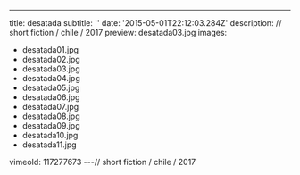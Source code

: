 ---

title: desatada
subtitle: ''
date: '2015-05-01T22:12:03.284Z'
description: // short fiction / chile / 2017
preview: desatada03.jpg
images:

- desatada01.jpg
- desatada02.jpg
- desatada03.jpg
- desatada04.jpg
- desatada05.jpg
- desatada06.jpg
- desatada07.jpg
- desatada08.jpg
- desatada09.jpg
- desatada10.jpg
- desatada11.jpg

vimeoId: 117277673
---// short fiction / chile / 2017
